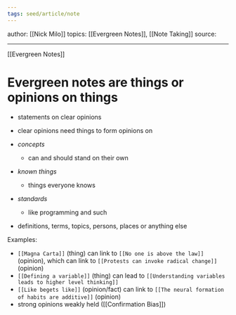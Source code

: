 ```yaml
---
tags: seed/article/note
---
```


author: [[Nick Milo]]
topics: [[Evergreen Notes]], [[Note Taking]]
source: 

---
[[Evergreen Notes]]
# Evergreen notes are things or opinions on things

- statements on clear opinions
- clear opinions need things to form opinions on

- *concepts*
	- can and should stand on their own
- *known things*
	- things everyone knows
- *standards*
	- like programming and such
- definitions, terms, topics, persons, places or anything else

Examples:

- `[[Magna Carta]]` (thing) can link to `[[No one is above the law]]` (opinion), which can link to `[[Protests can invoke radical change]]` (opinion)
- `[[Defining a variable]]` (thing) can lead to `[[Understanding variables leads to higher level thinking]]`
- `[[Like begets like]]` (opinion/fact) can link to `[[The neural formation of habits are additive]]` (opinion)
- strong opinions weakly held ([[Confirmation Bias]])

